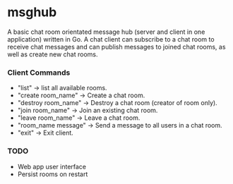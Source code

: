 # msghub
A basic chat room orientated message hub (server and client in one application) written in Go. A chat client can subscribe to a chat room to receive chat messages and can publish messages to joined chat rooms, as well as create new chat rooms.

### Client Commands
* "list" -> list all available rooms.
* "create room_name" -> Create a chat room.
* "destroy room_name" -> Destroy a chat room (creator of room only).
* "join room_name" -> Join an existing chat room.
* "leave room_name" -> Leave a chat room.
* "room_name message" -> Send a message to all users in a chat room.
* "exit" -> Exit client.

### TODO
* Web app user interface
* Persist rooms on restart